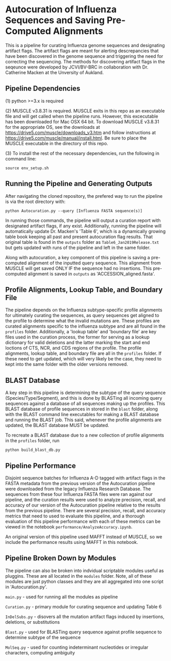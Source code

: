 # Autocuration of Influenza Sequences and Saving Pre-Computed Alignments

This is a pipeline for curating Influenza genome sequences and designating artifact flags. The artifact
flags are meant for alerting descrepancies that have been discovered in the genome sequence and triggering
the need for correcting the sequencing.  The methods for discovering artifact flags in the seqeunce were
developed by JCVI/BV-BRC in collaboration with Dr. Catherine Macken at the Unversity of Aukland.

## Pipeline Dependencies

(1) python >=3.x is required

(2) MUSCLE v3.8.31 is required.  MUSCLE exits in this repo as an executable file and will get called when
the pipeline runs.  However, this excecutable has been downloaded for Mac OSX 64 bit.  To download MUSCLE 
v3.8.31 for the appropriate OS, see the downloads at https://drive5.com/muscle/downloads_v3.htm 
and follow instructions at https://drive5.com/muscle/manual/install.html.  Be sure to place the MUSCLE 
executable in the directory of this repo.

(3) To install the rest of the necessary dependencies, run the following in command line:
	
	source env_setup.sh

## Running the Pipeline and Generating Outputs

After navigating the cloned repository, the prefered way to run the pipeline is via the root directory with:

	python Autocuration.py --query [Influenza FASTA sequence(s)]

In running those commands, the pipeline will output a curation report with designated artifact flags,
if any exist.  Additionally, running the pipeline will automatically update Dr. Macken's 'Table 6',
which is a dynamically growing table book keeping all past and present autocuration flag results.
That original table is found in the `outputs` folder as `Table6_Jan2019Release.txt` but gets updated
with runs of the pipeline and left in the same folder.  

Along with autocuration, a key component of this pipeline is saving a pre-computed alignment of the 
inputted query sequence.  This alignment from MUSCLE will get saved ONLY IF the sequence had no 
insertions. This pre-computed alignment is saved in `outputs` as 'ACCESSION_aligned.fasta'.

## Profile Alignments, Lookup Table, and Boundary File

The pipeline depends on the Influenza subtype-specific profile alignments for ultimately curating
the sequences, as query sequences get aligned to the profile to determine what the invalid mutations
are.  These profiles are curated alignments specific to the influenza subtype and are all found in the
`profiles` folder. Additionally, a 'lookup table' and 'boundary file' are key files used in the curation
process, the former for serving as a lookup dictionary for valid deletions and the latter marking the 
start and end loctions of CTS, NCR, and CDS regions of the profile.  The profile alignments, lookup table,
and boundary file are all in the `profiles` folder.  If these need to get updated, which will very likely
be the case, they need to kept into the same folder with the older versions removed.

## BLAST Database

A key step in this pipeline is determining the subtype of the query sequence (Species/Type/Segment), and
this is done by BLASTing all incoming query sequences against a database of all sequences making up the
profiles.  This BLAST database of profile sequences in stored in the `blast` folder, along with the BLAST
command line executables for making a BLAST database and running the BLAST job.  This said, whenever the
profile alignments are updated, the BLAST database MUST be updated.

To recreate a BLAST database due to a new collection of profile alignments in the `profiles` folder, run

	python build_blast_db.py

## Pipeline Performance

Disjoint sequence batches for Influenza A-D tagged with artifact flags in the FASTA metadata from the previous 
version of the Autocuration pipeline were downloaded from the legacy Influenza Research Database.  The
sequences from these four Influenza FASTA files were ran against our pipeline, and the curation results were 
used to analyze precision, recall, and accuracy of our version of the Autocuration pipeline relative to the results 
from the previous pipeline.  There are several precision, recall, and accuracy metrics that need to used to evaluate 
this pipeline, and a thorough evaluation of this pipeline performance with each of these metrics can be viewed in 
the notebook `performance/AnalyzeAccuracy.ipynb`.

An original version of this pipeline used MAFFT instead of MUSCLE, so we include the performance results using
MAFFT in this notebook.

## Pipeline Broken Down by Modules

The pipeline can also be broken into indvidual scriptable modules useful as pluggins. These are all
located in the `modules` folder.  Note, all of these modules are just python classes and they are all
aggregated into one script in 'Autocuration.py'.

`main.py` - used for running all the modules as pipeline

`Curation.py` - primary module for curating sequence and updating Table 6

`InDelSubs.py` - disovers all the mutation artifact flags induced by insertions, deletions, or substitutions

`Blast.py` - used for BLASTing query sequence against profile sequence to determine subtype of the sequence

`MolSeq.py` - used for counting indeterminant nucleotides or irregular characters, computing ambiguity



